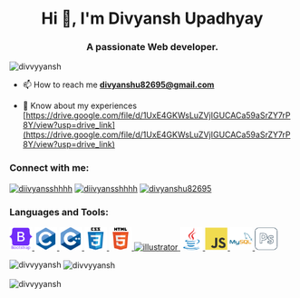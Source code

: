 <h1 align="center">Hi 👋, I'm Divyansh Upadhyay</h1>
<h3 align="center">A passionate Web developer.</h3>


<p align="left"> <img src="https://komarev.com/ghpvc/?username=divvyyansh&label=Profile%20views&color=0e75b6&style=flat" alt="divvyyansh" /> </p>

- 📫 How to reach me **divyanshu82695@gmail.com**

- 📄 Know about my experiences [https://drive.google.com/file/d/1UxE4GKWsLuZVjIGUCACa59aSrZY7rP8Y/view?usp=drive_link](https://drive.google.com/file/d/1UxE4GKWsLuZVjIGUCACa59aSrZY7rP8Y/view?usp=drive_link)

<h3 align="left">Connect with me:</h3>
<p align="left">
<a href="https://linkedin.com/in/diivyansshhhh" target="blank"><img align="center" src="https://raw.githubusercontent.com/rahuldkjain/github-profile-readme-generator/master/src/images/icons/Social/linked-in-alt.svg" alt="diivyansshhhh" height="30" width="40" /></a>
<a href="https://instagram.com/diivyansshhhh" target="blank"><img align="center" src="https://raw.githubusercontent.com/rahuldkjain/github-profile-readme-generator/master/src/images/icons/Social/instagram.svg" alt="diivyansshhhh" height="30" width="40" /></a>
<a href="https://www.hackerrank.com/divyanshu82695" target="blank"><img align="center" src="https://raw.githubusercontent.com/rahuldkjain/github-profile-readme-generator/master/src/images/icons/Social/hackerrank.svg" alt="divyanshu82695" height="30" width="40" /></a>
</p>

<h3 align="left">Languages and Tools:</h3>
<p align="left"> <a href="https://getbootstrap.com" target="_blank" rel="noreferrer"> <img src="https://raw.githubusercontent.com/devicons/devicon/master/icons/bootstrap/bootstrap-plain-wordmark.svg" alt="bootstrap" width="40" height="40"/> </a> <a href="https://www.cprogramming.com/" target="_blank" rel="noreferrer"> <img src="https://raw.githubusercontent.com/devicons/devicon/master/icons/c/c-original.svg" alt="c" width="40" height="40"/> </a> <a href="https://www.w3schools.com/cpp/" target="_blank" rel="noreferrer"> <img src="https://raw.githubusercontent.com/devicons/devicon/master/icons/cplusplus/cplusplus-original.svg" alt="cplusplus" width="40" height="40"/> </a> <a href="https://www.w3schools.com/css/" target="_blank" rel="noreferrer"> <img src="https://raw.githubusercontent.com/devicons/devicon/master/icons/css3/css3-original-wordmark.svg" alt="css3" width="40" height="40"/> </a> <a href="https://www.w3.org/html/" target="_blank" rel="noreferrer"> <img src="https://raw.githubusercontent.com/devicons/devicon/master/icons/html5/html5-original-wordmark.svg" alt="html5" width="40" height="40"/> </a> <a href="https://www.adobe.com/in/products/illustrator.html" target="_blank" rel="noreferrer"> <img src="https://www.vectorlogo.zone/logos/adobe_illustrator/adobe_illustrator-icon.svg" alt="illustrator" width="40" height="40"/> </a> <a href="https://www.java.com" target="_blank" rel="noreferrer"> <img src="https://raw.githubusercontent.com/devicons/devicon/master/icons/java/java-original.svg" alt="java" width="40" height="40"/> </a> <a href="https://developer.mozilla.org/en-US/docs/Web/JavaScript" target="_blank" rel="noreferrer"> <img src="https://raw.githubusercontent.com/devicons/devicon/master/icons/javascript/javascript-original.svg" alt="javascript" width="40" height="40"/> </a> <a href="https://www.mysql.com/" target="_blank" rel="noreferrer"> <img src="https://raw.githubusercontent.com/devicons/devicon/master/icons/mysql/mysql-original-wordmark.svg" alt="mysql" width="40" height="40"/> </a> <a href="https://www.photoshop.com/en" target="_blank" rel="noreferrer"> <img src="https://raw.githubusercontent.com/devicons/devicon/master/icons/photoshop/photoshop-line.svg" alt="photoshop" width="40" height="40"/> </a> </p>

<p><img align="left" src="https://github-readme-stats.vercel.app/api/top-langs?username=divvyyansh&show_icons=true&locale=en&layout=compact" alt="divvyyansh" /></p>

<p>&nbsp;<img align="center" src="https://github-readme-stats.vercel.app/api?username=divvyyansh&show_icons=true&locale=en" alt="divvyyansh" /></p>

<p><img align="center" src="https://github-readme-streak-stats.herokuapp.com/?user=divvyyansh&" alt="divvyyansh" /></p>
